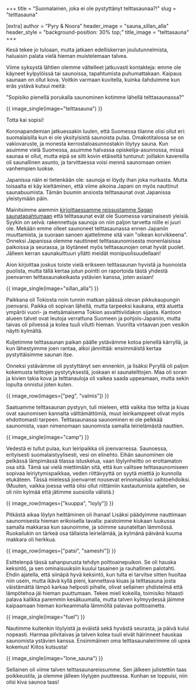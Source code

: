 +++
title = "Suomalainen, joka ei ole pystyttänyt telttasaunaa?!"
slug = "telttasauna"

[extra]
author = "Pyry & Noora"
header_image = "sauna_sillan_alla"
header_style = "background-position: 30% top;"
title_image = "telttasauna"
+++

Kesä tekee jo tuloaan, mutta jatkaen edelliskerran joulutunnelmista, haluaisin palata vielä hieman muistelemaan talvea.

Viime syksystä lähtien olemme vältelleet jatkuvasti kontakteja: emme ole käyneet kylpylöissä tai saunoissa, tapahtumista puhumattakaan. Kaipaus saunaan on ollut kova. Voitkin varmaan kuvitella, kuinka ilahduimme kun eräs ystävä kutsui meitä:

"Sopisiko pienellä porukalla saunominen kotimme lähellä telttasaunassa?"

<!-- more -->

{{ image_single(image="telttasauna") }}

Totta kai sopisi!

Koronapandemian jatkuessakin luulen, että Suomessa tilanne olisi ollut eri: suomalaisilla kun ei ole yksityisistä saunoista pulaa. Omakotitalossa se on vakiovaruste, ja monesta kerrostaloasunnostakin löytyy sauna. Kun asuimme vielä Suomessa, asuimme halvassa opiskelija-asunnossa, missä saunaa ei ollut, mutta eipä se silti kovin etäiseltä tuntunut: joillakin kavereilla oli saunallinen asunto, ja tarvittaessa voisi mennä saunomaan omien vanhempien luokse.

Japanissa näin ei tietenkään ole: saunoja ei löydy ihan joka nurkasta. Mutta toisaalta ei käy kieltäminen, että viime aikoina Japani on myös nauttinut saunabuumista. Tämän buumin ansiosta telttasaunat ovat Japanissa yleistymään päin.

Mainitsimme aiemmin [kirjoittaessamme reissustamme Sagan saunatapahtumaan](../saga3/) että telttasaunat evät ole Suomessa varsinaisesti yleisiä. Syykin on selvä: rakennettuja saunoja on niin paljon tarvetta niille ei juuri ole. Mekään emme olleet saunoneet telttasaunassa ennen Japaniin muuttamista, ja suoraan sanoen ajattelimme sitä vain "oikean korvikkeena". Onneksi Japanissa olemme nauttineet telttasaunomisesta monenlaisissa paikoissa ja seurassa, ja löytäneet myös telttasaunojen omat hyvät puolet. Jälleen kerran saunakulttuuri yllätti meidät monipuolisuudellaan!

Aion kirjoittaa joskus toiste vielä erikseen telttasaunan hyvistä ja huonoista puolista, mutta tällä kertaa jutun pointti on raportoida tästä yhdestä joenvarren telttasaunakeikasta ystävien kanssa, joten asiaan!

{{ image_single(image="sillan_alla") }}

Paikkana oli Tokiosta noin tunnin matkan päässä olevan pikkukaupungin joenvarsi. Paikka oli sopivan lähellä, mutta tarpeeksi kaukana, että aluetta ympäröi vuori- ja metsämaisema Tokion asvalttiviidakon sijasta. Kantoon alueen talvet ovat leutoja verrattuna Suomeen ja pohjois-Japaniin, mutta taivas oli pilvessä ja kolea tuuli vilutti hieman. Vuorilta virtaavan joen vesikin näytti kylmältä.

Kuljetimme telttasaunan paikan päälle ystävämme kotoa pienellä kärryllä, ja kun lähestyimme joen rantaa, alkoi jännittää: ensimmäistä kertaa pystyttäisimme saunan itse.

Onneksi ystävämme oli pystyttänyt sen ennenkin, ja lisäksi Pyryllä oli paljon kokemusta telttojen pystytyksestä, joskaan ei saunatelttojen. Maa oli soran ja kivien takia kova ja telttanauloja oli vaikea saada uppeamaan, mutta sekin lopulta onnistui joten kuten.

{{ image_row(images=["peg", "valmis"]) }}

Saatuamme telttasaunan pystyyn, tuli mieleen, että vaikka itse teltta ja kiuas ovat saunomisen kannalta välttämättömiä, muut leirikamppeet olivat myös ehdottomasti tarpeen. Telttasaunassa saunominen ei ole pelkkää saunomista, vaan nimenomaan saunomista samalla leirielämästä nauttien.

{{ image_single(image="camp") }}

Vedestä ei tullut pulaa, kun leiripaikka oli joenvarressa. Saunoessa, erityisesti suomalaistyylisesti, vesi on elinehto. Eihän saunominen ole pelkässä lämpimässä tilassa istuskelua, vaan löylynheitto on erottamaton osa sitä. Tämä sai vielä miettimään sitä, että kun valitsee telttasaunomiseen sopivaa leiriytymispaikkaa, veden riittävyyttä on syytä miettiä jo kunnolla etukäteen. Tässä mielessä joenvarret nousevat erinomaisiksi vaihtoehdoiksi. (Muuten, vaikka joessa vettä olisi ollut riittämiin kastautumista ajatellen, se oli niin kylmää että jätimme suosiolla välistä.)

{{ image_row(images=["kuuppa", "loyly"]) }}

Pitkästä aikaa löylyn heittäminen oli ihanaa! Lisäksi päädyimme nauttimaan saunomisesta hieman erikoisella tavalla: paistoimme kiukaan luukussa samalla makkaraa kun saunoimme, ja söimme saunateltan lämmössä. Ruokailukin on tärkeä osa tällaista leirielämää, ja kylmänä päivänä kuuma makkara oli herkkua.

{{ image_row(images=["patsi", "sameshi"]) }}

Esittelenpä tässä sahanpurusta tehdyn polttoainepuikon. Se oli hauska keksintö, ja sen ominaisuuksiin kuului tasainen ja rauhallinen palotahti. Ehdin ajatella, että siinäpä hyvä keksintö, kun tulta ei tarvitse sitten huoltaa niin usein, mutta ikävä kyllä pieni, kannettava kiuas ja telttasauna josta väistämättä lämpö karkaa helposti pihalle, olivat sellainen yhdistelmä että lämpötehoa jäi hieman puuttumaan. Tekee mieli kokeilla, toimisiko hitaasti palava kalikka paremmin kesäkuumalla, mutta talven kylmyydessä jäimme kaipaamaan hieman korkeammalla lämmöllä palavaa polttoainetta.

{{ image_single(image="fuel") }}

Nautimme kuitenkin löylyistä ja eväistä sekä hyvästä seurasta, ja päivä kului nopeasti. Harmaa pilvitaivas ja talven kolea tuuli eivät häirinneet hauskaa saunomista ystävien kanssa. Ensimmäinen oma telttasaunaleirimme oli upea kokemus! Kiitos kutsusta!

{{ image_single(image="lone_sauna") }}

Sellainen oli viime talven telttasaunareissumme.
Sen jälkeen julistettiin taas poikkeustila, ja olemme jälleen löylyjen puutteessa. Kunhan se loppuisi, niin olisi kiva saunoa taas!